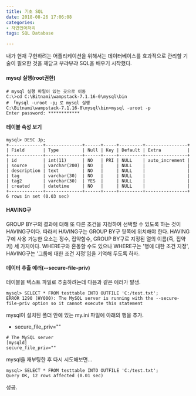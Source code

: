 ```yaml
---
title: 기초 SQL
date: 2018-08-26 17:06:08
categories:
- 자연언어처리
tags: SQL Database

---
```


내가 현재 구현하려는 어플리케이션을 위해서는 데이터베이스를 효과적으로 관리할 기술이 필요한 것을 깨닫고 부랴부랴 SQL을 배우기 시작했다.

#### mysql 실행(root권한)

```
# mysql 실행 파일이 있는 곳으로 이동
C:\>cd C:\Bitnami\wampstack-7.1.16-0\mysql\bin
# 「mysql -uroot -p」로 mysql 실행
C:\Bitnami\wampstack-7.1.16-0\mysql\bin>mysql -uroot -p
Enter password: ************
```

#### 테이블 속성 보기

```mysql
mysql> DESC Jp;
+-------------+--------------+------+-----+---------+----------------+
| Field       | Type         | Null | Key | Default | Extra          |
+-------------+--------------+------+-----+---------+----------------+
| id          | int(11)      | NO   | PRI | NULL    | auto_increment |
| source      | varchar(200) | NO   |     | NULL    |                |
| description | text         | NO   |     | NULL    |                |
| tag         | varchar(30)  | NO   |     | NULL    |                |
| tag2        | varchar(30)  | YES  |     | NULL    |                |
| created     | datetime     | NO   |     | NULL    |                |
+-------------+--------------+------+-----+---------+----------------+
6 rows in set (0.03 sec)
```



#### HAVING구

GROUP BY구의 결과에 대해 또 다른 조건을 지정하여 선택할 수 있도록 하는 것이 HAVING구이다. 따라서 HAVING구는 GROUP BY구 뒷쪽에 위치해야 한다. HAVING구에 사용 가능한 요소는 정수, 집약함수, GROUP BY구로 지정된 열의 이름(즉, 집약 키) 세 가지이다. WHERE구와 혼동할 수도 있으나 WHERE구는 '행에 대한 조건 지정', HAVING구는 '그룹에 대한 조건 지정'임을 기억해 두도록 하자.



#### 데이터 추출 에러(--secure-file-priv)

테이블을 텍스트 파일로 추출하려는데 다음과 같은 에러가 발생.

```mysql
mysql> SELECT * FROM testtable INTO OUTFILE 'C:/test.txt';
ERROR 1290 (HY000): The MySQL server is running with the --secure-file-priv option so it cannot execute this statement
```

mysql이 설치된 폴더 안에 있는 my.ini 파일에 아래의 행을 추가.

- secure_file_priv=""

```mysql
# The MySQL server
[mysqld]
secure_file_priv=""
```

mysql을 재부팅한 후 다시 시도해보면...

```mysql
mysql> SELECT * FROM testtable INTO OUTFILE 'C:/test.txt';
Query OK, 12 rows affected (0.01 sec)
```

성공.

